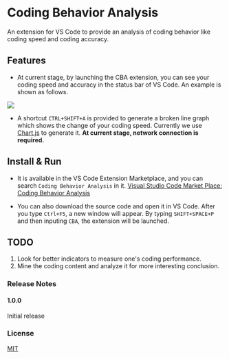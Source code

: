 # Coding Behavior Analysis

An extension for VS Code to provide an analysis of coding behavior like coding speed and coding accuracy.

## Features

- At current stage, by launching the CBA extension, you can see your coding speed and accuracy in the status bar of VS Code. An example is shown as follows.

![](https://github.com/NJUBroccoli/Coding-Behavior-Analysis/blob/master/images/example.gif?raw=true)

- A shortcut `CTRL+SHIFT+A` is provided to generate a broken line graph which shows the change of your coding speed. Currently we use [Chart.js](https://www.chartjs.org) to generate it. **At current stage, network connection is required.**

## Install & Run

- It is available in the VS Code Extension Marketplace, and you can search `Coding Behavior Analysis` in it. [Visual Studio Code Market Place: Coding Behavior Analysis](https://marketplace.visualstudio.com/items?itemName=Broccoli.cba-vscode)

- You can also download the source code and open it in VS Code. After you type `Ctrl+F5`, a new window will appear. By typing `SHIFT+SPACE+P` and then inputing `CBA`, the extension will be launched.

## TODO

1. Look for better indicators to measure one's coding performance.
2. Mine the coding content and analyze it for more interesting conclusion.

### Release Notes

#### 1.0.0

Initial release

### License

[MIT](https://github.com/NJUBroccoli/Coding-Behavior-Analysis/blob/master/LICENSE)